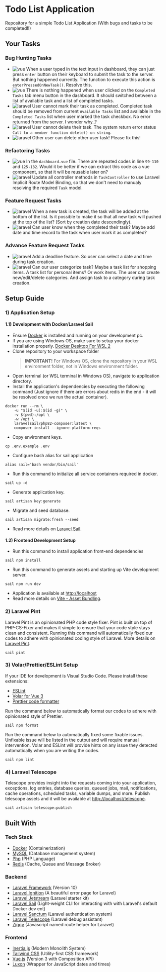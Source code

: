 # Todo List Application

Repository for a simple Todo List Application (With bugs and tasks to be completed!!)

## Your Tasks

### Bug Hunting Tasks

-   ![vue](https://img.shields.io/badge/-vue-brightgreen) When a user typed in the text input in dashboard, they can just press `enter` button on their keyboard to submit the task to the server. But nothing happened currently. The function to execute this action is `enterPressedOnNewTask()`. Resolve this.
-   ![vue](https://img.shields.io/badge/-vue-brightgreen) There is nothing happened when user clicked on the `Completed Tasks` tab menu button in the dashboard. It should switched between a list of available task and a list of completed tasks.
-   ![laravel](https://img.shields.io/badge/-laravel-orange) User cannot mark their task as completed. Completed task should be removed from current `Available Tasks` list and available in the `Completed Tasks` list when user marked the task checkbox. No error returned from the server. I wonder why..?
-   ![laravel](https://img.shields.io/badge/-laravel-orange) User cannot delete their task. The system return error status `Call to a member function delete() on string`. 
-   ![laravel](https://img.shields.io/badge/-laravel-orange) Other user can delete other user task! Please fix this! 

### Refactoring Tasks

-   ![vue](https://img.shields.io/badge/-vue-brightgreen) In the `dashboard.vue` file. There are repeated codes in line `99-110` and `125-132`. Would it be better if we can extract this code as a vue component, so that it will be reusable later on? 
-   ![laravel](https://img.shields.io/badge/-laravel-orange) Update all controller methods in `TaskController` to use Laravel Implicit Route Model Binding, so that we don't need to manualy resolving the required `Task` model.

### Feature Request Tasks

-   ![laravel](https://img.shields.io/badge/vue-laravel-orange?labelColor=brightgreen) When a new task is created, the task will be added at the bottom of the list. Is it possible to make it so that all new task will pushed at the top of the list? (Sort by creation date descendingly). 
-   ![laravel](https://img.shields.io/badge/vue-laravel-orange?labelColor=brightgreen) Can user know when they completed their task? Maybe add date and time record to the task when user mark it as completed?

### Advance Feature Request Tasks

-   ![laravel](https://img.shields.io/badge/vue-laravel-orange?labelColor=brightgreen) Add a deadline feature. So user can select a date and time during task creation.
-   ![laravel](https://img.shields.io/badge/vue-laravel-orange?labelColor=brightgreen) Can our user categorize task? Maybe a task list for shopping items. A task list for personal items? Or work items. The user can create new/edit/delete categories. And assign task to a category during task creation. 

## Setup Guide

### 1) Application Setup

#### 1.1) Development with Docker/Laravel Sail

-   Ensure [Docker](https://www.docker.com/get-started) is installed and running on your development pc.
-   If you are using Windows OS, make sure to setup your docker installation properly. [Docker Desktop For WSL 2](https://docs.docker.com/desktop/windows/wsl/)
-   Clone repository to your workspace folder
    > **IMPORTANT!** For Windows OS, clone the repository in your WSL environment folder, not in Windows environment folder.
-   Open terminal (or WSL terminal in Windows OS), navigate to application directory.
-   Install the application's dependencies by executing the following command (Just ignore if there are errors about redis in the end - it will be resolved once we run the actual container).

```
docker run --rm \
    -u "$(id -u):$(id -g)" \
    -v $(pwd):/opt \
    -w /opt \
    laravelsail/php82-composer:latest \
    composer install --ignore-platform-reqs
```

-   Copy environment keys.

```
cp .env.example .env
```

-   Configure bash alias for sail application

```
alias sail='bash vendor/bin/sail'
```

-   Run this command to initialize all service containers required in docker.

```
sail up -d
```

-   Generate application key.

```
sail artisan key:generate
```

-   Migrate and seed database.

```
sail artisan migrate:fresh --seed
```

-   Read more details on [Laravel Sail](https://laravel.com/docs/9.x/sail).

#### 1.2) Frontend Development Setup

-   Run this command to install application front-end dependencies

```
sail npm install
```

-   Run this command to generate assets and starting up Vite development server.

```
sail npm run dev
```

-   Application is available at [http://localhost](http://localhost)
-   Read more details on [Vite - Asset Bundling](https://laravel.com/docs/9.x/vite#running-vite).

### 2) Laravel Pint

Laravel Pint is an opinionated PHP code style fixer. Pint is built on top of PHP-CS-Fixer and makes it simple to ensure that your code style stays clean and consistent. Running this command will automatically fixed our codes to adhere with opinionated coding style of Laravel. More details on [Laravel Pint](https://laravel.com/docs/9.x/pint).

```
sail pint
```

### 3) Volar/Prettier/ESLint Setup

If your IDE for development is Visual Studio Code. Please install these extensions:

-   [ESLint](https://marketplace.visualstudio.com/items?itemName=dbaeumer.vscode-eslint)
-   [Volar for Vue 3](https://marketplace.visualstudio.com/items?itemName=Vue.volar)
-   [Prettier code formatter](https://marketplace.visualstudio.com/items?itemName=esbenp.prettier-vscode)

Run the command below to automatically format our codes to adhere with opinionated style of Prettier.

```
sail npm format
```

Run the command below to automatically fixed some fixable issues. Unfixable issue will be listed in the output and will require manual intervention. Volar and ESLint will provide hints on any issue they detected automatically when you are writing the codes.

```
sail npm lint
```

### 4) Laravel Telescope

Telescope provides insight into the requests coming into your application, exceptions, log entries, database queries, queued jobs, mail, notifications, cache operations, scheduled tasks, variable dumps, and more. Publish telescope assets and it will be available at [http://localhost/telescope](http://localhost/telescope).

```
sail artisan telescope:publish
```

## Built With

### Tech Stack

-   [Docker](https://www.docker.com/) (Containerization)
-   [MySQL](https://www.mysql.com/) (Database management system)
-   [Php](https://www.php.net/) (PHP Language)
-   [Redis](https://redis.io/) (Cache, Queue and Message Broker)

### Backend

-   [Laravel Framework](https://laravel.com/) (Version 10)
-   [Laravel Ignition](https://flareapp.io/ignition) (A beautiful error page for Laravel)
-   [Laravel Jetstream](https://jetstream.laravel.com/) (Laravel starter kit)
-   [Laravel Sail](https://laravel.com/docs/10.x/sail) (Light-weight CLI for interacting with with Laravel's default Docker dev ent)
-   [Laravel Sanctum](https://laravel.com/docs/10.x/sanctum) (Laravel authentication system)
-   [Laravel Telescope](https://laravel.com/docs/10.x/telescope) (Laravel debug assistant)
-   [Ziggy](https://github.com/tighten/ziggy) (Javascript named route helper for Laravel)

### Frontend

-   [Inertia.js](https://inertiajs.com/) (Modern Monolith System)
-   [Tailwind CSS](https://tailwindcss.com/) (Utility-first CSS framework)
-   [Vue.js](https://vuejs.org/guide/introduction.html) (Version 3 with Composition API)
-   [Luxon](https://moment.github.io/luxon/) (Wrapper for JavaScript dates and times)
